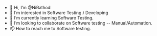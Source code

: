 - 👋 Hi, I’m @NiRathod
- 👀 I’m interested in Software Testing / Developing
- 🌱 I’m currently learning Software Testing.
- 💞️ I’m looking to collaborate on Software testing -- Manual/Automation.
- 📫 How to reach me to Software testing.

<!---
NiRathod/NiRathod is a ✨ special ✨ repository because its `README.md` (this file) appears on your GitHub profile.
You can click the Preview link to take a look at your changes.
--->
